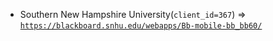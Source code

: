  - Southern New Hampshire University(`client_id=367`) => [`https://blackboard.snhu.edu/webapps/Bb-mobile-bb_bb60/`](https://blackboard.snhu.edu/webapps/Bb-mobile-bb_bb60/)
